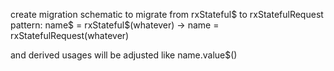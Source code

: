create migration schematic to migrate from rxStateful$ to rxStatefulRequest
pattern: name$ = rxStateful$(whatever) 
-> name = rxStatefulRequest(whatever)

and derived usages will be adjusted like name.value$()
